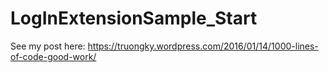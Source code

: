 # LogInExtensionSample_Start
See my post here: https://truongky.wordpress.com/2016/01/14/1000-lines-of-code-good-work/
